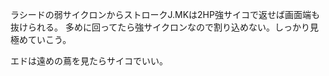 ラシードの弱サイクロンからストロークJ.MKは2HP強サイコで返せば画面端も抜けられる。
多めに回ってたら強サイクロンなので割り込めない。しっかり見極めていこう。

エドは遠めの蔦を見たらサイコでいい。
